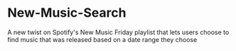 # New-Music-Search
A new twist on Spotify's New Music Friday playlist that lets users choose to find music that was released based on a date range they choose 
